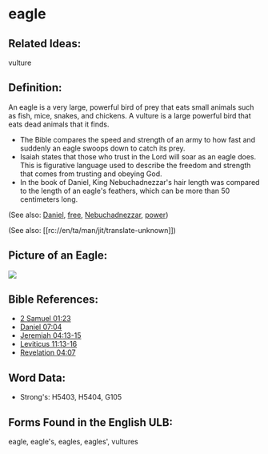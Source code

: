 # eagle

## Related Ideas:

vulture

## Definition:

An eagle is a very large, powerful bird of prey that eats small animals such as fish, mice, snakes, and chickens. A vulture is a large powerful bird that eats dead animals that it finds.

* The Bible compares the speed and strength of an army to how fast and suddenly an eagle swoops down to catch its prey.
* Isaiah states that those who trust in the Lord will soar as an eagle does. This is figurative language used to describe the freedom and strength that comes from trusting and obeying God.
* In the book of Daniel, King Nebuchadnezzar's hair length was compared to the length of an eagle's feathers, which can be more than 50 centimeters long.

(See also: [Daniel](../names/daniel.md), [free](../other/free.md), [Nebuchadnezzar](../names/nebuchadnezzar.md), [power](../kt/power.md))

(See also: [[rc://en/ta/man/jit/translate-unknown]])

## Picture of an Eagle:

<a href="https://content.bibletranslationtools.org/WycliffeAssociates/en_tw/raw/branch/master/PNGs/e/Eagle_line.png"><img src="https://content.bibletranslationtools.org/WycliffeAssociates/en_tw/raw/branch/master/PNGs/e/Eagle_line.png" ></a>

## Bible References:

* [2 Samuel 01:23](rc://en/tn/help/2sa/01/23)
* [Daniel 07:04](rc://en/tn/help/dan/07/04)
* [Jeremiah 04:13-15](rc://en/tn/help/jer/04/13)
* [Leviticus 11:13-16](rc://en/tn/help/lev/11/13)
* [Revelation 04:07](rc://en/tn/help/rev/04/07)

## Word Data:

* Strong's: H5403, H5404, G105

## Forms Found in the English ULB:

eagle, eagle's, eagles, eagles', vultures
